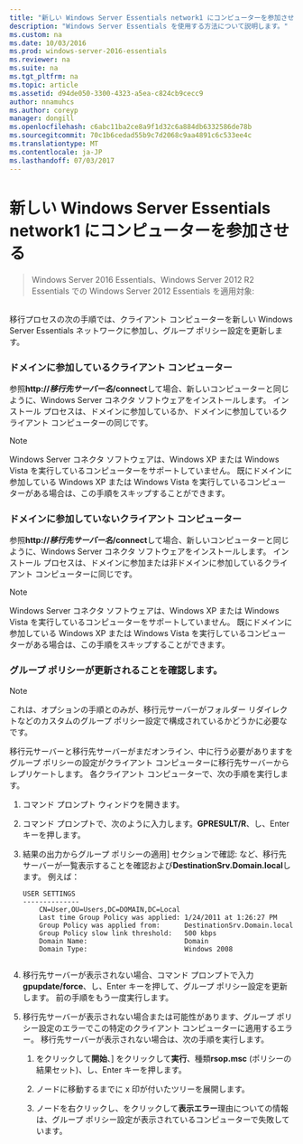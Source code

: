 ```yaml
---
title: "新しい Windows Server Essentials network1 にコンピューターを参加させる"
description: "Windows Server Essentials を使用する方法について説明します。"
ms.custom: na
ms.date: 10/03/2016
ms.prod: windows-server-2016-essentials
ms.reviewer: na
ms.suite: na
ms.tgt_pltfrm: na
ms.topic: article
ms.assetid: d94de050-3300-4323-a5ea-c824cb9cecc9
author: nnamuhcs
ms.author: coreyp
manager: dongill
ms.openlocfilehash: c6abc11ba2ce8a9f1d32c6a884db6332586de78b
ms.sourcegitcommit: 70c1b6cedad55b9c7d2068c9aa4891c6c533ee4c
ms.translationtype: MT
ms.contentlocale: ja-JP
ms.lasthandoff: 07/03/2017
---
```

# <a name="join-computers-to-the-new-windows-server-essentials-network1"></a>新しい Windows Server Essentials network1 にコンピューターを参加させる

>Windows Server 2016 Essentials、Windows Server 2012 R2 Essentials での Windows Server 2012 Essentials を適用対象:

##  <a name="BKMK_JoinComputers"></a>   
 移行プロセスの次の手順では、クライアント コンピューターを新しい Windows Server Essentials ネットワークに参加し、グループ ポリシー設定を更新します。  
  
### <a name="domain-joined-client-computers"></a>ドメインに参加しているクライアント コンピューター  
 参照**http://***移行先サーバー名***/connect**して場合、新しいコンピューターと同じように、Windows Server コネクタ ソフトウェアをインストールします。 インストール プロセスは、ドメインに参加しているか、ドメインに参加しているクライアント コンピューターの同じです。  
  
> [!NOTE]
>  Windows Server コネクタ ソフトウェアは、Windows XP または Windows Vista を実行しているコンピューターをサポートしていません。 既にドメインに参加している Windows XP または Windows Vista を実行しているコンピューターがある場合は、この手順をスキップすることができます。  
  
### <a name="non-domain-joined-client-computers"></a>ドメインに参加していないクライアント コンピューター  
 参照**http://***移行先サーバー名***/connect**して場合、新しいコンピューターと同じように、Windows Server コネクタ ソフトウェアをインストールします。 インストール プロセスは、ドメインに参加または非ドメインに参加しているクライアント コンピューターに同じです。  
  
> [!NOTE]
>  Windows Server コネクタ ソフトウェアは、Windows XP または Windows Vista を実行しているコンピューターをサポートしていません。 既にドメインに参加している Windows XP または Windows Vista を実行しているコンピューターがある場合は、この手順をスキップすることができます。  
  
### <a name="ensure-that-group-policy-has-updated"></a>グループ ポリシーが更新されることを確認します。  
  
> [!NOTE]
>  これは、オプションの手順とのみが、移行元サーバーがフォルダー リダイレクトなどのカスタムのグループ ポリシー設定で構成されているかどうかに必要なです。  
  
 移行元サーバーと移行先サーバーがまだオンライン、中に行う必要がありますをグループ ポリシーの設定がクライアント コンピューターに移行先サーバーからレプリケートします。 各クライアント コンピューターで、次の手順を実行します。  
  
1.  コマンド プロンプト ウィンドウを開きます。  
  
2.  コマンド プロンプトで、次のように入力します。**GPRESULT/R**、し、Enter キーを押します。  
  
3.  結果の出力からグループ ポリシーの適用] セクションで確認: など、移行先サーバーが一覧表示することを確認および**DestinationSrv.Domain.local**します。 例えば：  
  
    ```  
    USER SETTINGS  
    --------------  
        CN=User,OU=Users,DC=DOMAIN,DC=Local  
        Last time Group Policy was applied: 1/24/2011 at 1:26:27 PM  
        Group Policy was applied from:      DestinationSrv.Domain.local  
        Group Policy slow link threshold:   500 kbps  
        Domain Name:                        Domain  
        Domain Type:                        Windows 2008  
  
    ```  
  
4.  移行先サーバーが表示されない場合、コマンド プロンプトで入力**gpupdate/force**、し、Enter キーを押して、グループ ポリシー設定を更新します。 前の手順をもう一度実行します。  
  
5.  移行先サーバーが表示されない場合または可能性があります、グループ ポリシー設定のエラーでこの特定のクライアント コンピューターに適用するエラー。 移行先サーバーが表示されない場合は、次の手順を実行します。  
  
    1.  をクリックして**開始**、] をクリックして**実行**、種類**rsop.msc** (ポリシーの結果セット)、し、Enter キーを押します。  
  
    2.  ノードに移動するまでに x 印が付いたツリーを展開します。  
  
    3.  ノードを右クリックし、をクリックして**表示エラー**理由についての情報は、グループ ポリシー設定が表示されているコンピューターで失敗しています。
